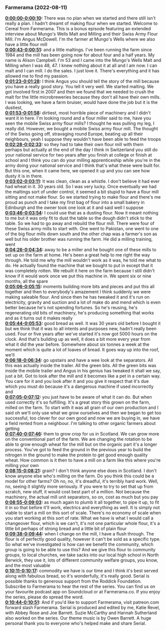 ### Farmerama  (2022-08-11)
**[0:00:00-0:00:10](https://soundcloud.com/farmerama-radio/cereal-bonus-episode-mungoswells-malt-and-milling#t=0:00:00):**  There was no plan when we started and there still isn't really a plan. I hadn't dreamt  of making flour when we started.  Welcome to Cereal from Farmerama. This is a bonus episode featuring an extended interview  about Mungo's Wells Malt and Milling and their Swiss Army Flour Mill.  I'm Angus McDowell. I'm the farmer at Mungo's Wells where we also have a little flour mill  
**[0:00:43-0:00:51](https://soundcloud.com/farmerama-radio/cereal-bonus-episode-mungoswells-malt-and-milling#t=0:00:43):**  and a little maltings. I've been running the farm since 1984 and the mill has been  going now for about four and a half years.  My name is Alison Campbell. I'm 53 and I came into the Mungo's Wells Malt and Milling when  I was 48, 47. I knew nothing about it at all and I am now. I can malt and I can mill. I  do the sales. I just love it. There's everything and it has allowed me to find my passion.  
**[0:01:23-0:01:28](https://soundcloud.com/farmerama-radio/cereal-bonus-episode-mungoswells-malt-and-milling#t=0:01:23):**  I think Angus you should tell the story of the mill because you have a really good story.  You tell it very well.  We started malting. We got involved first in 2007 and then we found that we needed to  crush the malt for the little microbreweries because they don't all have their own mills.  I was looking, we have a farm bruiser, would have done the job but it is the dustiest,  
**[0:01:53-0:01:58](https://soundcloud.com/farmerama-radio/cereal-bonus-episode-mungoswells-malt-and-milling#t=0:01:53):**  dirtiest, most horrible piece of machinery and I didn't want it in here. I'm looking  round and a flour miller said to me, have you seen the mobile Swiss army flour mills?  I thought he was pulling my leg, I really did. However, we bought a mobile Swiss army  flour mill. The thought of the Swiss going off, stravaging round Europe, beating up  all their neighbours, yeah I suppose they wouldn't have been able to feed the troops  
**[0:02:28-0:02:33](https://soundcloud.com/farmerama-radio/cereal-bonus-episode-mungoswells-malt-and-milling#t=0:02:28):**  so they had to take their own flour mill with them perhaps but actually at the end of the  day I think in Switzerland you still do your national service for two years after you finish  at college or finish at school and I think you can do your milling apprenticeship while  you're in the army doing your national service and I think that's what these were built for.  But this one, when it came here, we opened it up and you can see how dusty it is in there.  
**[0:03:02-0:03:11](https://soundcloud.com/farmerama-radio/cereal-bonus-episode-mungoswells-malt-and-milling#t=0:03:02):**  It was clean, clean as a whistle. I don't believe it had ever had wheat in it. 30 years  old. So I was very lucky. Once eventually we had the maltings sort of under control,  it seemed a bit stupid to have a flour mill sitting and not make flour. So we started  trying to make flour and there's me proud as punch and I take my first bag of flour  into a small bakery in Edinburgh and the owner took one look at it and said well I suppose  
**[0:03:46-0:03:54](https://soundcloud.com/farmerama-radio/cereal-bonus-episode-mungoswells-malt-and-milling#t=0:03:46):**  I could use that as a dusting flour. Now it meant nothing to me but it was only fit to  dust the table so the dough didn't stick to the table. So we had to go away and rebuild  the flour mill. There were four of these Swiss army mills to start with. One went to Pakistan,  one went to one of the big flour mills down south and the other chap was a farmer's son  as well but his older brother was running the farm. He did a milling training, went  
**[0:04:26-0:04:34](https://soundcloud.com/farmerama-radio/cereal-bonus-episode-mungoswells-malt-and-milling#t=0:04:26):**  away to be a miller and he bought one of these mills to set up on the farm at home. He's  been a great help to me right the way through. He told me why the mill wouldn't work as  it was, he told me what to do. He actually found the machine that we bought to put in  except that it was completely rotten. We rebuilt it here on the farm because I still didn't  know if it would work once we put this machine in. We spent six or nine months, all the spare  
**[0:05:06-0:05:15](https://soundcloud.com/farmerama-radio/cereal-bonus-episode-mungoswells-malt-and-milling#t=0:05:06):**  moments building more bits and pieces and put this all together and then to everybody's  amazement I think suddenly we were making saleable flour. And since then he has tweaked  it and it's run on electricity, gravity and suction and a lot of make do and mend which  is even better because he's not spending fortunes. So he's reusing, he's regenerating  old bits of machinery, he's producing something that works and as it turns out it makes really  
**[0:05:44-0:05:53](https://soundcloud.com/farmerama-radio/cereal-bonus-episode-mungoswells-malt-and-milling#t=0:05:44):**  good bread as well. It was 30 years old before I bought it but we think that it was to all  intents and purposes new, hadn't really been used. Four or five years after we've started  it's now got 5000 hours on the clock. And that's building up as well, it does a bit  more every year from what it did the year before. Somewhere about six tonnes a week  at the moment which is quite a lot of loaves of bread. It goes way up into the roof, we'll  
**[0:06:18-0:06:34](https://soundcloud.com/farmerama-radio/cereal-bonus-episode-mungoswells-malt-and-milling#t=0:06:18):**  go upstairs and have a wee look at the separators. All this was actually inside the trailer.  All the green bits. All the green bits was inside the mobile trailer and Angus in his  genius has tweaked it shall we say, just a bit. Got to look after the mill and it becomes  like a pet in a certain way. You care for it and you look after it and you give it respect  that it's due which you must do because it's a dangerous machine if used incorrectly and  
**[0:07:05-0:07:12](https://soundcloud.com/farmerama-radio/cereal-bonus-episode-mungoswells-malt-and-milling#t=0:07:05):**  you just have to be aware of what it can do. But when used correctly it's so fulfilling.  It's a great story this grown on the farm, milled on the farm. To start with it was all  grain of our own production and I said oh we'll only use what we grow ourselves and  then we began to get too successful, too clever for our own good and now we are buying in,  we have a field rented from a neighbour. I'm talking to other organic farmers about getting  
**[0:07:40-0:07:46](https://soundcloud.com/farmerama-radio/cereal-bonus-episode-mungoswells-malt-and-milling#t=0:07:40):**  them to grow crop for us in Scotland. We can grow more on the conventional part of the  farm. We are changing the rotation to be able to grow enough wheat for the mill but on the  organic part it's a longer process. You've got to feed the ground in the previous year  to build the nitrogen in the ground to make the protein to get good enough quality wheat.  How common is it then to have a mill on a farm like this where you're milling your own  
**[0:08:15-0:08:21](https://soundcloud.com/farmerama-radio/cereal-bonus-episode-mungoswells-malt-and-milling#t=0:08:15):**  grain? I don't think anyone else does in Scotland. I don't know anyone else who's milling on  the farm. Do you think this could be a model for other farms? Oh no, no, it's dreadful,  it's terribly hard work. Well, no, seeing it slightly more seriously. If you were to  try to set that up from scratch, new stuff, it would cost best part of a million. Not  because the machinery, the actual mill unit separators, so on, cost as much but you pay  
**[0:08:55-0:09:03](https://soundcloud.com/farmerama-radio/cereal-bonus-episode-mungoswells-malt-and-milling#t=0:08:55):**  as much again to plumb it all together, to pipe it up, to fit it in so that before it'll  work, electrics and everything as well. It is simply not viable to start a mill on this  sort of scale. There's no economy of scale when you start working at this sort of rate.  What we have is what I would call a changeover flour, which is we can't, it's not one particular  whole flour, it's a little bit perhaps of strong bread and a little bit of plain flour  
**[0:09:38-0:09:44](https://soundcloud.com/farmerama-radio/cereal-bonus-episode-mungoswells-malt-and-milling#t=0:09:38):**  when I change on the mill, I have a flush through. The flour is of perfectly good quality,  however it can't be sold as a specific type. So what we've investigated is how can we  benefit the community, which group is going to be able to use this? And we give this flour  to community groups, to local churches, we take sacks into our local high school in North  Berwick, they use it, lots of different community welfare groups, you know, and the most valuable  
**[0:10:11-0:10:17](https://soundcloud.com/farmerama-radio/cereal-bonus-episode-mungoswells-malt-and-milling#t=0:10:11):**  commodity we have is our time and I think it's best served along with fabulous bread,  so it's wonderfully, it's really good.  Serial is possible thanks to generous support from the Roddick Foundation. Subscribe to  Farmerama to hear the rest of the series. You can find us on your favourite podcast  app on Soundcloud or at Farmerama.co. If you enjoy the series, please do spread the word.  
**[0:10:44-0:10:51](https://soundcloud.com/farmerama-radio/cereal-bonus-episode-mungoswells-malt-and-milling#t=0:10:44):**  And if you'd like to support Farmerama, visit patreon.com forward slash Farmerama.  Serial is produced and edited by me, Katie Revel, with Abbey Rose and Joe Barrett. Suzie  McCarthy and Hannah Sutherland also worked on the series. Our theme music is by Owen  Barrett. A huge personal thank you to everyone who's helped make and share Serial.  